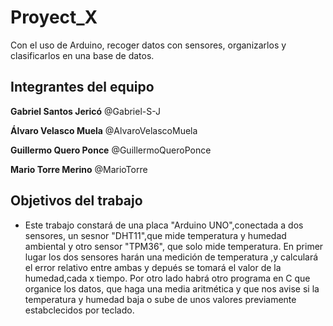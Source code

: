 # Proyect_X

Con el uso de Arduino, recoger datos con sensores, organizarlos y clasificarlos en una base de datos.

## Integrantes del equipo

**Gabriel Santos Jericó** @Gabriel-S-J


**Álvaro Velasco Muela** @AlvaroVelascoMuela


**Guillermo Quero Ponce** @GuillermoQueroPonce


**Mario Torre Merino** @MarioTorre

## Objetivos del trabajo

- Este trabajo constará de una placa "Arduino UNO",conectada a dos sensores, un sesnor "DHT11",que mide temperatura y humedad ambiental y otro sensor "TPM36", que solo mide temperatura. En primer lugar los dos sensores harán una medición de temperatura ,y calculará el error relativo entre ambas y depués se tomará el valor de la humedad,cada x tiempo.
 Por otro lado habrá otro programa en C que organice los datos, que haga una media aritmética y que nos avise si la temperatura y humedad baja o sube de unos valores previamente estabclecidos por teclado.
